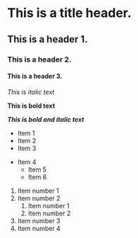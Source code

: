 # This is a title header.

## This is a header 1.

### This is a header 2.

#### This is a header 3.

*This is italic text*

**This is bold text**

***This is bold and italic text***

- Item 1
- Item 2
- Item 3
 
 + Item 4
    + Item 5
    + Item 6

1. Item number 1
2. Item number 2
    1. Item number 1
    2. Item number 2
3. Item number 3
4. Item number 4





